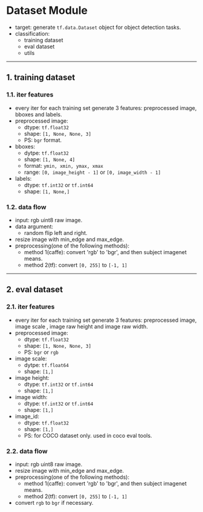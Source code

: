 # Dataset Module
+ target: generate `tf.data.Dataset` object for object detection tasks.
+ classification:
    + training dataset
    + eval dataset
    + utils

---

## 1. training dataset

### 1.1. iter features
+ every iter for each training set generate 3 features: preprocessed image, bboxes and labels.
+ preprocessed image: 
    + dtype: `tf.float32`
    + shape: `[1, None, None, 3]`
    + PS: `bgr` format.
+ bboxes: 
    + dytpe: `tf.float32`
    + shape: `[1, None, 4]`
    + format: `ymin, xmin, ymax, xmax`
    + range: `[0, image_height - 1]` or `[0, image_width - 1]`
+ labels:
    + dtype: `tf.int32` or `tf.int64`
    + shape: `[1, None,]`

### 1.2. data flow
+ input: rgb uint8 raw image.
+ data argument:
    + random flip left and right.
+ resize image with min_edge and max_edge.
+ preprocessing(one of the following methods):
    + method 1(caffe): convert 'rgb' to 'bgr', and then subject imagenet means.
    + method 2(tf): convert `[0, 255]` to `[-1, 1]`

---

## 2. eval dataset

### 2.1. iter features
+ every iter for each training set generate 3 features: preprocessed image, image scale , image raw height and image raw width.
+ preprocessed image: 
    + dtype: `tf.float32`
    + shape: `[1, None, None, 3]`
    + PS: `bgr` or `rgb`
+ image scale: 
    + dytpe: `tf.float64`
    + shape: `[1,]`
+ image height:
    + dtype: `tf.int32` or `tf.int64`
    + shape: `[1,]`
+ image width:
    + dtype: `tf.int32` or `tf.int64`
    + shape: `[1,]`
+ image_id:
    + dtype: `tf.float32`
    + shape: `[1,]`
    + PS: for COCO dataset only. used in coco eval tools.

### 2.2. data flow
+ input: rgb uint8 raw image.
+ resize image with min_edge and max_edge.
+ preprocessing(one of the following methods):
    + method 1(caffe): convert 'rgb' to 'bgr', and then subject imagenet means.
    + method 2(tf): convert `[0, 255]` to `[-1, 1]`
+ convert `rgb` to `bgr` if necessary.
